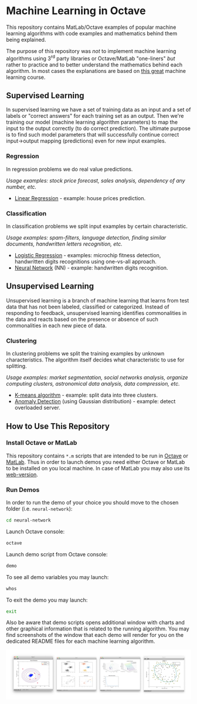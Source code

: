 # Machine Learning in Octave

This repository contains MatLab/Octave examples of popular machine learning algorithms with code examples and mathematics behind them being explained.

The purpose of this repository was _not_ to implement machine learning algorithms using 3<sup>rd</sup> party libraries or Octave/MatLab "one-liners" _but_ rather to practice and to better understand the mathematics behind each algorithm. In most cases the explanations are based on [this great](https://www.coursera.org/learn/machine-learning) machine learning course.

## Supervised Learning

In supervised learning we have a set of training data as an input and a set of labels or "correct answers" for each training set as an output. Then we're training our model (machine learning algorithm parameters) to map the input to the output correctly (to do correct prediction). The ultimate purpose is to find such model parameters that will successfully continue correct input→output mapping (predictions) even for new input examples.

### Regression

In regression problems we do real value predictions.

_Usage examples: stock price forecast, sales analysis, dependency of any number, etc._

- [Linear Regression](./linear-regression) - example: house prices prediction.

### Classification

In classification problems we split input examples by certain characteristic.

_Usage examples: spam-filters, language detection, finding similar documents, handwritten letters recognition, etc._

- [Logistic Regression](./logistic-regression) - examples: microchip fitness detection, handwritten digits recognitions using one-vs-all approach.
- [Neural Network](./neural-network) (NN) - example: handwritten digits recognition.

## Unsupervised Learning

Unsupervised learning is a branch of machine learning that learns from test data that has not been labeled, classified or categorized. Instead of responding to feedback, unsupervised learning identifies commonalities in the data and reacts based on the presence or absence of such commonalities in each new piece of data.

### Clustering

In clustering problems we split the training examples by unknown characteristics. The algorithm itself decides what characteristic to use for splitting.

_Usage examples: market segmentation, social networks analysis, organize computing clusters, astronomical data analysis, data compression, etc._

- [K-means algorithm](./k-means) - example: split data into three clusters.
- [Anomaly Detection](./anomaly-detection) (using Gaussian distribution) - example: detect overloaded server.

## How to Use This Repository

### Install Octave or MatLab

This repository contains `*.m` scripts that are intended to be run in [Octave](https://www.gnu.org/software/octave/) or [MatLab](https://www.mathworks.com/products/matlab.html). Thus in order to launch demos you need either Octave or MatLab to be installed on you local machine. In case of MatLab you may also use its [web-version](https://matlab.mathworks.com/).

### Run Demos

In order to run the demo of your choice you should move to the chosen folder (i.e. `neural-network`):

```bash
cd neural-network
```

Launch Octave console:

```bash
octave
```

Launch demo script from Octave console:

```bash
demo
```

To see all demo variables you may launch:

```bash
whos
```

To exit the demo you may launch:

```bash
exit
```

Also be aware that demo scripts opens additional window with charts and other graphical information that is related to the running algorithm. You may find screenshots of the window that each demo will render for you on the dedicated README files for each machine learning algorithm.

![Demos](./images/demos.png)
